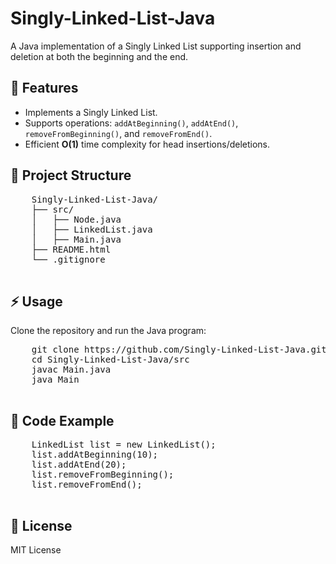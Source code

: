 <!DOCTYPE html>
<html>
<head>
    <title>README - Singly Linked List</title>
</head>
<body>
    <h1>Singly-Linked-List-Java</h1>
    <p>A Java implementation of a Singly Linked List supporting insertion and deletion at both the beginning and the end.</p>
    
   <h2>📌 Features</h2>
    <ul>
        <li>Implements a Singly Linked List.</li>
        <li>Supports operations: <code>addAtBeginning()</code>, <code>addAtEnd()</code>, <code>removeFromBeginning()</code>, and <code>removeFromEnd()</code>.</li>
        <li>Efficient <strong>O(1)</strong> time complexity for head insertions/deletions.</li>
    </ul>
    
   <h2>📂 Project Structure</h2>
    <pre>
    Singly-Linked-List-Java/
    ├── src/
    │   ├── Node.java
    │   ├── LinkedList.java
    │   ├── Main.java
    ├── README.html
    └── .gitignore
    </pre>
    
  <h2>⚡ Usage</h2>
    <p>Clone the repository and run the Java program:</p>
    <pre>
    git clone https://github.com/Singly-Linked-List-Java.git
    cd Singly-Linked-List-Java/src
    javac Main.java
    java Main
    </pre>
    
   <h2>📜 Code Example</h2>
    <pre>
    LinkedList list = new LinkedList();
    list.addAtBeginning(10);
    list.addAtEnd(20);
    list.removeFromBeginning();
    list.removeFromEnd();
    </pre>
    
  <h2>📄 License</h2>
    <p>MIT License</p>
</body>
</html>
